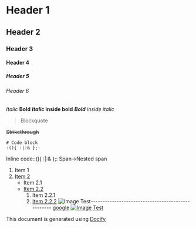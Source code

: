 Header 1
====================
Header 2
--------------------
### Header 3
#### Header 4
##### Header 5
###### Header 6
*Italic*
**Bold**
***Italic* inside bold**
***Bold** inside italic*
> Blockquote

~~Strikethrough~~

```
# Code block
:(){ :|:& };:
```
Inline code::(){ :|:& };:
Span->Nested span

1. Item 1
2. [Item 2](#)
   * Item 2.1
   * [Item 2.2](#)
      1. Item 2.2.1
      2. [Item 2.2.2](#)
![Image Test](https://img.shields.io/badge/docify-image_test-green.svg)--------------------------------------------------
[google](https://google.com)
[![Image Test](https://img.shields.io/badge/docify-image_test-green.svg)](https://img.shields.io/badge/docify-image_test-green.svg)


This document is generated using [Docify](https://github.com/rapidstack/docify)

